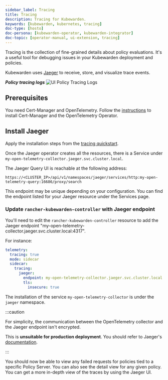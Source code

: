 ```yaml
---
sidebar_label: Tracing
title: Tracing
description: Tracing for Kubewarden.
keywords: [kubewarden, kubernetes, tracing]
doc-type: [hosto]
doc-persona: [kubewarden-operator, kubewarden-integrator]
doc-topic: [operator-manual, ui-extension, tracing]
---
```


<head>
  <link rel="canonical" href="https://docs.kubewarden.io/howtos/ui-extension/tracing"/>
</head>

Tracing is the collection of fine-grained details about policy evaluations.
It's a useful tool for debugging issues in your Kubewarden deployment and
policies.

Kubewarden uses [Jaeger](https://www.jaegertracing.io/) to receive, store, and
visualize trace events.

**_Policy tracing logs_**
![UI Policy Tracing Logs](/img/ui_policy_tracing.png)

## Prerequisites

You need Cert-Manager and OpenTelemetry. Follow the
[instructions](../telemetry/10-opentelemetry-qs.md#install-opentelemetry) to
install Cert-Manager and the OpenTelemetry Operator.

## Install Jaeger

Apply the installation steps from the [tracing
quickstart](../telemetry/20-tracing-qs.md#install-jaeger).

Once the Jaeger operator creates all the resources, there is a Service under
`my-open-telemetry-collector.jaeger.svc.cluster.local`.

The Jaeger Query UI is reachable at the following address:

```console
https://<CLUSTER_IP>/api/v1/namespaces/jaeger/services/http:my-open-telemetry-query:16686/proxy/search
```

This endpoint may be unique depending on your configuration. You can find the
endpoint listed for your Jaeger resource under the Services page.

### Update `rancher-kubewarden-controller` with Jaeger endpoint

You'll need to edit the `rancher-kubewarden-controller` resource to add the
Jaeger endpoint "my-open-telemetry-collector.jaeger.svc.cluster.local:4317".

For instance:

```yaml
telemetry:
  tracing: true
  mode: sidecar
  sidecar:
    tracing:
      jaeger:
        endpoint: my-open-telemetry-collector.jaeger.svc.cluster.local:4317
        tls:
          insecure: true
```

The installation of the service `my-open-telemetry-collector` is under the
`jaeger` namespace.

:::caution

For simplicity, the communication between the OpenTelemetry collector and the
Jaeger endpoint isn't encrypted.

This is __unsuitable for production deployment__. You should refer to Jaeger's
[documentation](https://www.jaegertracing.io/docs/latest/kubernetes/).

:::

You should now be able to view any failed requests for policies tied to a
specific Policy Server. You can also see the detail view for any given policy.
You can get a more in-depth view of the traces by using the Jaeger UI.
